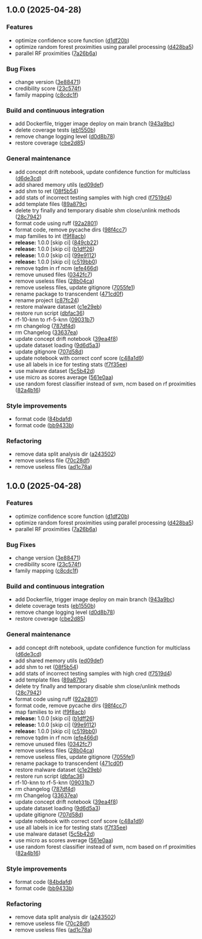 ## 1.0.0 (2025-04-28)

### Features

* optimize confidence score function ([d1df20b](https://github.com/w-disaster/transcendent-multiclass/commit/d1df20bf5a67b9d8ba9c59f20e29f9f8cc335b7a))
* optimize random forest proximities using parallel processing ([d428ba5](https://github.com/w-disaster/transcendent-multiclass/commit/d428ba5362d9ffd0a54876768f93315199a13999))
* parallel RF proximities ([7a26b6a](https://github.com/w-disaster/transcendent-multiclass/commit/7a26b6a6e66db31e07dde0bdddc69550ee98c4bf))

### Bug Fixes

* change version ([3e88471](https://github.com/w-disaster/transcendent-multiclass/commit/3e88471611e927088f5f1fdc8eb0953a1298df16))
* credibility score ([23c574f](https://github.com/w-disaster/transcendent-multiclass/commit/23c574fa085af9878d83b066ec294ee9057419a8))
* family mapping ([c8cdc1f](https://github.com/w-disaster/transcendent-multiclass/commit/c8cdc1f21a76f9d6b99cffad7b400872cd6ab011))

### Build and continuous integration

* add Dockerfile, trigger image deploy on main branch ([943a9bc](https://github.com/w-disaster/transcendent-multiclass/commit/943a9bcf0d2a0d6e8e917b6dca45b2fcbf9c0c53))
* delete coverage tests ([eb1550b](https://github.com/w-disaster/transcendent-multiclass/commit/eb1550b522af5e911b34f255fe2771fca9708622))
* remove change logging level ([d0d8b78](https://github.com/w-disaster/transcendent-multiclass/commit/d0d8b7835a62a8f3a3207f4175499a64917c17c3))
* restore coverage ([cbe2d85](https://github.com/w-disaster/transcendent-multiclass/commit/cbe2d85abeeb754524ccc98f97ea1faf159a8595))

### General maintenance

* add concept drift notebook, update confidence function for multiclass ([d6de3cd](https://github.com/w-disaster/transcendent-multiclass/commit/d6de3cd61b9a1ff0a1cae6d9e1beb09ee672cd58))
* add shared memory utils ([ed09def](https://github.com/w-disaster/transcendent-multiclass/commit/ed09def985763a3ac1e4f16a6eca5d6ce7929a27))
* add shm to ret ([08f5b54](https://github.com/w-disaster/transcendent-multiclass/commit/08f5b5479dd0e26615fc7f6660bd49c83b083713))
* add stats of incorrect testing samples with high cred ([f7519d4](https://github.com/w-disaster/transcendent-multiclass/commit/f7519d40de29f9afdf720e9827570c02b39a4488))
* add template files ([89a879c](https://github.com/w-disaster/transcendent-multiclass/commit/89a879c10cae2eb6bce4b98486768a8b899d38b3))
* delete try finally and temporary disable shm close/unlink methods ([28c7942](https://github.com/w-disaster/transcendent-multiclass/commit/28c794229170a68b2019c59a50e2227f6860addf))
* format code using ruff ([92a2801](https://github.com/w-disaster/transcendent-multiclass/commit/92a2801cb1b8ecdfd8e7d0c58d50a8f685904d80))
* format code, remove pycache dirs ([98f4cc7](https://github.com/w-disaster/transcendent-multiclass/commit/98f4cc75293f11bd6325542dbf0157734765e6fc))
* map families to int ([f9f8acb](https://github.com/w-disaster/transcendent-multiclass/commit/f9f8acb73137674e26781ed96ac358549f449671))
* **release:** 1.0.0 [skip ci] ([849cb22](https://github.com/w-disaster/transcendent-multiclass/commit/849cb22efcf2a7d575cc2f9441fe5702cb171149))
* **release:** 1.0.0 [skip ci] ([b1dff26](https://github.com/w-disaster/transcendent-multiclass/commit/b1dff26d7350096fb50e53e46585aa90a552b7f0))
* **release:** 1.0.0 [skip ci] ([99e9112](https://github.com/w-disaster/transcendent-multiclass/commit/99e91127ac704ba1d76e7bcd6958370ed5af04ef))
* **release:** 1.0.0 [skip ci] ([c519bb0](https://github.com/w-disaster/transcendent-multiclass/commit/c519bb057b5219cfb7130ad5df95e8a22a3dab67))
* remove tqdm in rf ncm ([efe466d](https://github.com/w-disaster/transcendent-multiclass/commit/efe466d152e3e873dfcd47beb08e6f75b84c002f))
* remove unused files ([0342fc7](https://github.com/w-disaster/transcendent-multiclass/commit/0342fc798de586e04c1504b8c78b89245194d33a))
* remove useless files ([28b04ca](https://github.com/w-disaster/transcendent-multiclass/commit/28b04cada7f13a92216a32f10bb837ffb924318d))
* remove useless files, update gitignore ([7055fe1](https://github.com/w-disaster/transcendent-multiclass/commit/7055fe1c9d30e98ceeda38c715190b43dd624fcd))
* rename package to transcendent ([471cd0f](https://github.com/w-disaster/transcendent-multiclass/commit/471cd0f3c650b18cbe580e024655e977144d8d17))
* rename project ([c87fc24](https://github.com/w-disaster/transcendent-multiclass/commit/c87fc240c72d79f796142519f2ac4a8188eeb8bb))
* restore malware dataset ([c1e29eb](https://github.com/w-disaster/transcendent-multiclass/commit/c1e29eb69dbe7c5f64898d6a5fb2e67bae68bfe3))
* restore run script ([dbfac36](https://github.com/w-disaster/transcendent-multiclass/commit/dbfac36d6ff5b1945a053f480932002036b059f6))
* rf-10-knn to rf-5-knn ([09031b7](https://github.com/w-disaster/transcendent-multiclass/commit/09031b7944c7f827c280a3cc5f27559f13b81d38))
* rm changelog ([787df4d](https://github.com/w-disaster/transcendent-multiclass/commit/787df4db92e90872d983ad3e98b71964f144fc7b))
* rm Changelog ([33637ea](https://github.com/w-disaster/transcendent-multiclass/commit/33637ea07382737409fc5ce1c1bb2fbb3099136c))
* update concept drift notebook ([39ea4f8](https://github.com/w-disaster/transcendent-multiclass/commit/39ea4f8a0f0965ad88a20799aa256c84552155ea))
* update dataset loading ([9d6d5a3](https://github.com/w-disaster/transcendent-multiclass/commit/9d6d5a39c4567e04f6ba8f5a80e43af4d80cd7f7))
* update gitignore ([707d58d](https://github.com/w-disaster/transcendent-multiclass/commit/707d58d96de4cbadd463163db6166997ea518d50))
* update notebook with correct conf score ([c48a1d9](https://github.com/w-disaster/transcendent-multiclass/commit/c48a1d98b6d303ec0b564de6081700d39c0397b4))
* use all labels in ice for testing stats ([f7f35ee](https://github.com/w-disaster/transcendent-multiclass/commit/f7f35eeff186f7d64a3416948ce6405424641486))
* use malware dataset ([5c5b42d](https://github.com/w-disaster/transcendent-multiclass/commit/5c5b42d2579c39eb1e45e3ad3679686ce398e26b))
* use micro as scores average ([561e0aa](https://github.com/w-disaster/transcendent-multiclass/commit/561e0aa3cddaa3809448e11bdf0d038c4f6b0c2d))
* use random forest classifier instead of svm, ncm based on rf proximities ([82a4b16](https://github.com/w-disaster/transcendent-multiclass/commit/82a4b166b5bfe90158e27b32aeb5766afe228511))

### Style improvements

* format code ([84bdafd](https://github.com/w-disaster/transcendent-multiclass/commit/84bdafdb9e4109aeb9968af0f2fd53dfef4fa706))
* format code ([bb9433b](https://github.com/w-disaster/transcendent-multiclass/commit/bb9433bf67888fbd524e06525ea043604fba376e))

### Refactoring

* remove data split analysis dir ([a243502](https://github.com/w-disaster/transcendent-multiclass/commit/a24350251c883363473c0da678e5e27f050adada))
* remove useless file ([70c28df](https://github.com/w-disaster/transcendent-multiclass/commit/70c28dfbd1cb8cbd7e322025afcf737f7121bbc8))
* remove useless files ([ad1c78a](https://github.com/w-disaster/transcendent-multiclass/commit/ad1c78ae07cfddf8fcc26444a0996757bc4805bd))

## 1.0.0 (2025-04-28)

### Features

* optimize confidence score function ([d1df20b](https://github.com/w-disaster/transcendent-multiclass/commit/d1df20bf5a67b9d8ba9c59f20e29f9f8cc335b7a))
* optimize random forest proximities using parallel processing ([d428ba5](https://github.com/w-disaster/transcendent-multiclass/commit/d428ba5362d9ffd0a54876768f93315199a13999))
* parallel RF proximities ([7a26b6a](https://github.com/w-disaster/transcendent-multiclass/commit/7a26b6a6e66db31e07dde0bdddc69550ee98c4bf))

### Bug Fixes

* change version ([3e88471](https://github.com/w-disaster/transcendent-multiclass/commit/3e88471611e927088f5f1fdc8eb0953a1298df16))
* credibility score ([23c574f](https://github.com/w-disaster/transcendent-multiclass/commit/23c574fa085af9878d83b066ec294ee9057419a8))
* family mapping ([c8cdc1f](https://github.com/w-disaster/transcendent-multiclass/commit/c8cdc1f21a76f9d6b99cffad7b400872cd6ab011))

### Build and continuous integration

* add Dockerfile, trigger image deploy on main branch ([943a9bc](https://github.com/w-disaster/transcendent-multiclass/commit/943a9bcf0d2a0d6e8e917b6dca45b2fcbf9c0c53))
* delete coverage tests ([eb1550b](https://github.com/w-disaster/transcendent-multiclass/commit/eb1550b522af5e911b34f255fe2771fca9708622))
* remove change logging level ([d0d8b78](https://github.com/w-disaster/transcendent-multiclass/commit/d0d8b7835a62a8f3a3207f4175499a64917c17c3))
* restore coverage ([cbe2d85](https://github.com/w-disaster/transcendent-multiclass/commit/cbe2d85abeeb754524ccc98f97ea1faf159a8595))

### General maintenance

* add concept drift notebook, update confidence function for multiclass ([d6de3cd](https://github.com/w-disaster/transcendent-multiclass/commit/d6de3cd61b9a1ff0a1cae6d9e1beb09ee672cd58))
* add shared memory utils ([ed09def](https://github.com/w-disaster/transcendent-multiclass/commit/ed09def985763a3ac1e4f16a6eca5d6ce7929a27))
* add shm to ret ([08f5b54](https://github.com/w-disaster/transcendent-multiclass/commit/08f5b5479dd0e26615fc7f6660bd49c83b083713))
* add stats of incorrect testing samples with high cred ([f7519d4](https://github.com/w-disaster/transcendent-multiclass/commit/f7519d40de29f9afdf720e9827570c02b39a4488))
* add template files ([89a879c](https://github.com/w-disaster/transcendent-multiclass/commit/89a879c10cae2eb6bce4b98486768a8b899d38b3))
* delete try finally and temporary disable shm close/unlink methods ([28c7942](https://github.com/w-disaster/transcendent-multiclass/commit/28c794229170a68b2019c59a50e2227f6860addf))
* format code using ruff ([92a2801](https://github.com/w-disaster/transcendent-multiclass/commit/92a2801cb1b8ecdfd8e7d0c58d50a8f685904d80))
* format code, remove pycache dirs ([98f4cc7](https://github.com/w-disaster/transcendent-multiclass/commit/98f4cc75293f11bd6325542dbf0157734765e6fc))
* map families to int ([f9f8acb](https://github.com/w-disaster/transcendent-multiclass/commit/f9f8acb73137674e26781ed96ac358549f449671))
* **release:** 1.0.0 [skip ci] ([b1dff26](https://github.com/w-disaster/transcendent-multiclass/commit/b1dff26d7350096fb50e53e46585aa90a552b7f0))
* **release:** 1.0.0 [skip ci] ([99e9112](https://github.com/w-disaster/transcendent-multiclass/commit/99e91127ac704ba1d76e7bcd6958370ed5af04ef))
* **release:** 1.0.0 [skip ci] ([c519bb0](https://github.com/w-disaster/transcendent-multiclass/commit/c519bb057b5219cfb7130ad5df95e8a22a3dab67))
* remove tqdm in rf ncm ([efe466d](https://github.com/w-disaster/transcendent-multiclass/commit/efe466d152e3e873dfcd47beb08e6f75b84c002f))
* remove unused files ([0342fc7](https://github.com/w-disaster/transcendent-multiclass/commit/0342fc798de586e04c1504b8c78b89245194d33a))
* remove useless files ([28b04ca](https://github.com/w-disaster/transcendent-multiclass/commit/28b04cada7f13a92216a32f10bb837ffb924318d))
* remove useless files, update gitignore ([7055fe1](https://github.com/w-disaster/transcendent-multiclass/commit/7055fe1c9d30e98ceeda38c715190b43dd624fcd))
* rename package to transcendent ([471cd0f](https://github.com/w-disaster/transcendent-multiclass/commit/471cd0f3c650b18cbe580e024655e977144d8d17))
* restore malware dataset ([c1e29eb](https://github.com/w-disaster/transcendent-multiclass/commit/c1e29eb69dbe7c5f64898d6a5fb2e67bae68bfe3))
* restore run script ([dbfac36](https://github.com/w-disaster/transcendent-multiclass/commit/dbfac36d6ff5b1945a053f480932002036b059f6))
* rf-10-knn to rf-5-knn ([09031b7](https://github.com/w-disaster/transcendent-multiclass/commit/09031b7944c7f827c280a3cc5f27559f13b81d38))
* rm changelog ([787df4d](https://github.com/w-disaster/transcendent-multiclass/commit/787df4db92e90872d983ad3e98b71964f144fc7b))
* rm Changelog ([33637ea](https://github.com/w-disaster/transcendent-multiclass/commit/33637ea07382737409fc5ce1c1bb2fbb3099136c))
* update concept drift notebook ([39ea4f8](https://github.com/w-disaster/transcendent-multiclass/commit/39ea4f8a0f0965ad88a20799aa256c84552155ea))
* update dataset loading ([9d6d5a3](https://github.com/w-disaster/transcendent-multiclass/commit/9d6d5a39c4567e04f6ba8f5a80e43af4d80cd7f7))
* update gitignore ([707d58d](https://github.com/w-disaster/transcendent-multiclass/commit/707d58d96de4cbadd463163db6166997ea518d50))
* update notebook with correct conf score ([c48a1d9](https://github.com/w-disaster/transcendent-multiclass/commit/c48a1d98b6d303ec0b564de6081700d39c0397b4))
* use all labels in ice for testing stats ([f7f35ee](https://github.com/w-disaster/transcendent-multiclass/commit/f7f35eeff186f7d64a3416948ce6405424641486))
* use malware dataset ([5c5b42d](https://github.com/w-disaster/transcendent-multiclass/commit/5c5b42d2579c39eb1e45e3ad3679686ce398e26b))
* use micro as scores average ([561e0aa](https://github.com/w-disaster/transcendent-multiclass/commit/561e0aa3cddaa3809448e11bdf0d038c4f6b0c2d))
* use random forest classifier instead of svm, ncm based on rf proximities ([82a4b16](https://github.com/w-disaster/transcendent-multiclass/commit/82a4b166b5bfe90158e27b32aeb5766afe228511))

### Style improvements

* format code ([84bdafd](https://github.com/w-disaster/transcendent-multiclass/commit/84bdafdb9e4109aeb9968af0f2fd53dfef4fa706))
* format code ([bb9433b](https://github.com/w-disaster/transcendent-multiclass/commit/bb9433bf67888fbd524e06525ea043604fba376e))

### Refactoring

* remove data split analysis dir ([a243502](https://github.com/w-disaster/transcendent-multiclass/commit/a24350251c883363473c0da678e5e27f050adada))
* remove useless file ([70c28df](https://github.com/w-disaster/transcendent-multiclass/commit/70c28dfbd1cb8cbd7e322025afcf737f7121bbc8))
* remove useless files ([ad1c78a](https://github.com/w-disaster/transcendent-multiclass/commit/ad1c78ae07cfddf8fcc26444a0996757bc4805bd))
